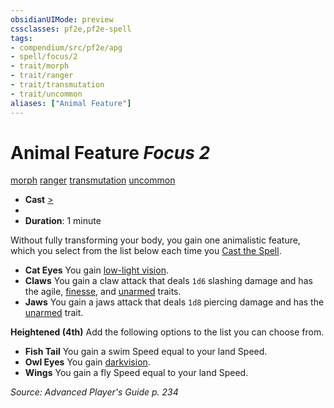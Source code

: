 ```yaml
---
obsidianUIMode: preview
cssclasses: pf2e,pf2e-spell
tags:
- compendium/src/pf2e/apg
- spell/focus/2
- trait/morph
- trait/ranger
- trait/transmutation
- trait/uncommon
aliases: ["Animal Feature"]
---
```

# Animal Feature *Focus 2*   
[morph](rules/traits/morph.md "Morph Effect Trait")  [ranger](rules/traits/ranger.md "Ranger Class Trait")  [transmutation](rules/traits/transmutation.md "Transmutation School Trait")  [uncommon](rules/traits/uncommon.md "Uncommon Rarity Trait")  

- **Cast** [>](rules/core-rulebook/chapter-9-playing-the-game.md#Actions "Single Action") 
- 
- **Duration**: 1 minute

Without fully transforming your body, you gain one animalistic feature, which you select from the list below each time you [Cast the Spell](rules/actions/cast-a-spell.md).

- **Cat Eyes** You gain [low-light vision](rules/abilities/low-light-vision.md).
- **Claws** You gain a claw attack that deals `1d6` slashing damage and has the agile, [finesse](rules/traits/finesse.md "Finesse Weapon Trait"), and [unarmed](rules/traits/unarmed.md "Unarmed Weapon Trait") traits.
- **Jaws** You gain a jaws attack that deals `1d8` piercing damage and has the [unarmed](rules/traits/unarmed.md "Unarmed Weapon Trait") trait.

**Heightened (4th)** Add the following options to the list you can choose from.

- **Fish Tail** You gain a swim Speed equal to your land Speed.
- **Owl Eyes** You gain [darkvision](rules/abilities/darkvision.md).
- **Wings** You gain a fly Speed equal to your land Speed.

*Source: Advanced Player's Guide p. 234*